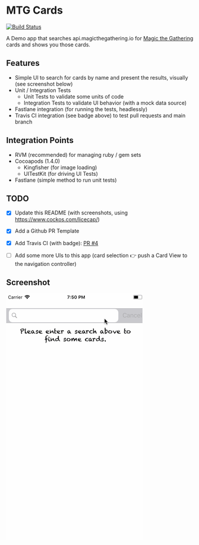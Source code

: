 # MTG Cards

[![Build Status](https://travis-ci.org/intere/mtg-cards.svg?branch=develop)](https://travis-ci.org/intere/mtg-cards)

A Demo app that searches api.magicthegathering.io for [Magic the Gathering](https://magic.wizards.com/en) cards and shows you those cards.

## Features
- Simple UI to search for cards by name and present the results, visually (see screenshot below)
- Unit / Integration Tests
    - Unit Tests to validate some units of code
    - Integration Tests to validate UI behavior (with a mock data source)
- Fastlane integration (for running the tests, headlessly)
- Travis CI integration (see badge above) to test pull requests and main branch

## Integration Points
- RVM (recommended) for managing ruby / gem sets
- Cocoapods (1.4.0)
    - Kingfisher (for image loading)
    - UITestKit (for driving UI Tests)
- Fastlane (simple method to run unit tests)

## TODO
- [x] Update this README (with screenshots, using https://www.cockos.com/licecap/)
- [x] Add a Github PR Template
- [x] Add Travis CI (with badge): [PR #4](https://github.com/intere/mtg-cards/pull/4)
- [ ] Add some more UIs to this app (card selection 👉 push a Card View to the navigation controller)


## Screenshot
![Demo](https://github.com/intere/mtg-cards/blob/develop/screenshots/mtg-cards-demo.gif?raw=true)
